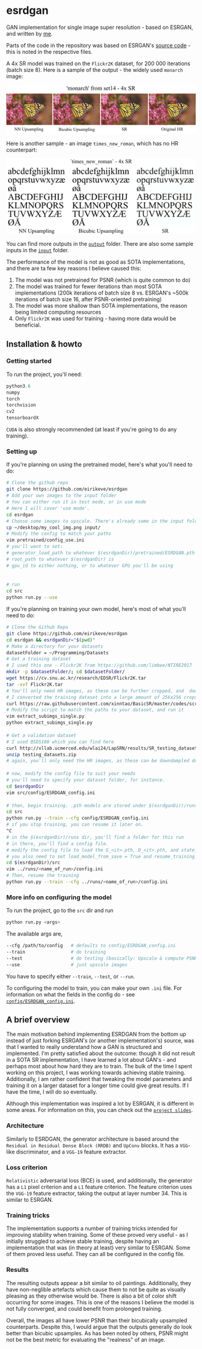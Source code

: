 # esrdgan
GAN implementation for single image super resolution - based on ESRGAN, and written by [me](https://github.com/eirikeve).



Parts of the code in the repository was based on ESRGAN's [source code](https://github.com/xinntao/BasicSR) - this is noted in the respective files.

A 4x SR model was trained on the `Flickr2K` dataset, for 200 000 iterations (batch size 8). Here is a sample of the output - the widely used `monarch` image:

![monarch](docs/output-200k.png)

Here is another sample - an image `times_new_roman`, which has no HR counterpart:

![times](docs/times_new_roman_200k.png)

You can find more outputs in the [`output`](output/) folder.
There are also some sample inputs in the [`input`](input/) folder.


The performance of the model is not as good as SOTA implementations, and there are ta few key reasons I believe caused this:  
1) The model was not pretrained for PSNR (which is quite common to do)
2) The model was trained for fewer iterations than most SOTA implementations (200k iterations of batch size 8 vs. ESRGAN's ~500k iterations of batch size 16, after PSNR-oriented pretraining)
3) The model was more shallow than SOTA implementations, the reason being limited computing resources  
4) Only `Flickr2K` was used for training - having more data would be beneficial.

## Installation & howto


### Getting started

To run the project, you'll need:  
```python
python3.6
numpy
torch
torchvision
cv2
tensorboardX
```
`CUDA` is also strongly recommended (at least if you're going to do any training).

### Setting up

If you're planning on using the pretrained model, here's what you'll need to do:

```bash
# Clone the github repo
git clone https://github.com/eirikeve/esrdgan
# Add your own images to the input folder
# You can either run it in test mode, or in use mode
# Here I will cover 'use mode'.
cd esrdgan
# Choose some images to upscale. There's already some in the input folder.
cp ~/desktop/my_cool_img.png input/
# Modify the config to match your paths
vim pretrained/config_use.ini
# you'll want to set:
# generator_load_path to whatever $(esrdganDir)/pretrained/ESRDGAN.pth is
# root_path to whatever $(esrdganDir) is
# gpu_id to either nothing, or to whatever GPU you'll be using


# run
cd src
python run.py --use
```


If you're planning on training your own model, here's most of what you'll need to do:

```bash
# Clone the Github Repo  
git clone https://github.com/eirikeve/esrdgan
cd esrdgan && esrdganDir="$(pwd)"
# Make a directory for your datasets
datasetFolder = ~/Programming/Datasets
# Get a training dataset
# I used this one - Flickr2K from https://github.com/limbee/NTIRE2017
mkdir -p $datasetFolder/; cd $datasetFolder/
wget https://cv.snu.ac.kr/research/EDSR/Flickr2K.tar
tar -xvf Flickr2K.tar
# You'll only need HR images, as these can be further cropped, and  downsampled to LR images during runtime. 
# I converted the training dataset into a large amount of 256x256 crops using this script from ESRGAN's source - reducing the time it takes to load each image a bit.
curl https://raw.githubusercontent.com/xinntao/BasicSR/master/codes/scripts/extract_subimgs_single.py > extract_subimgs_single.py
# Modify the script to match the paths to your dataset, and run it
vim extract_subimgs_single.py
python extract_subimgs_single.py

# Get a validation dataset
# I used BSDS100 which you can find here
curl http://vllab.ucmerced.edu/wlai24/LapSRN/results/SR_testing_datasets.zip > testing_datasets.zip
unzip testing_datasets.zip
# again, you'll only need the HR images, as these can be downdampled during runtime

# now, modify the config file to suit your needs
# you'll need to specify your dataset folder, for instance.
cd $esrdganDir
vim src/config/ESRDGAN_config.ini

# then, begin training. .pth models are stored under $(esrdganDir)/runs
cd src
python run.py --train --cfg config/ESRDGAN_config.ini
# if you stop training, you can resume it later on. 
^C
# in the $(esrdganDir)/runs dir, you'll find a folder for this run 
# in there, you'll find a config file.
# modify the config file to load the G_<it>.pth, D_<it>.pth, and state_<it>.pth files
# you also need to set load_model_from_save = True and resume_training_from_save = True
cd $(esrdganDir)/src
vim ../runs/<name_of_run>/config.ini
# Then, resume the training
python run.py --train --cfg ../runs/<name_of_run>/config.ini
```


### More info on configuring the model

To run the project, go to the `src` dir and run

```bash
python run.py <args>
```

The available args are,
```bash
--cfg /path/to/config   # defaults to config/ESRDGAN_config.ini
--train                 # do training
--test                  # do testing (basically: Upscale & compute PSNR)
--use                   # just upscale images
```
You have to specify either `--train`, `--test`, or `--run`.

To configuring the model to train, you can make your own `.ini` file. For information on what the fields in the config do - see [`config/ESRDGAN_config.ini`](config/ESRDGAN_config.ini).



## A brief overview

The main motivation behind implementing ESRDGAN from the bottom up instead of just forking ESRGAN's (or another implementation's) source, was that I wanted to really understand how a GAN is structured and implemented. I'm pretty satisfied about the outcome: though it did not result in a SOTA SR implementation, I have learned a lot about GAN's - and perhaps most about how hard they are to train. The bulk of the time I spent working on this project, I was working towards achieving stable training. Additionally, I am rather confident that tweaking the model parameters and training it on a larger dataset for a longer time could give great results. If I have the time, I will do so eventually.


Although this implementation was inspired a lot by ESRGAN, it is different in some areas. For information on this, you can check out the [`project slides`](docs/project-slides.pdf).

### Architecture
Similarly to ESRDGAN, the generator architecture is based around the `Residual in Residual Dense Block (RRDB)` and `UpConv` blocks. It has a `VGG`-like discriminator, and a `VGG-19` feature extractor.

### Loss criterion
`Relativistic` adversarial loss (BCE) is used, and additionally, the generator has a `L1` pixel criterion and a `L1` feature criterion. The feature criterion uses the `VGG-19` feature extractor, taking the output at layer number 34. This is similar to ESRGAN.

### Training tricks
The implementation supports a number of training tricks intended for improving stability when training. Some of these proved very useful - as I initially struggled to achieve stable training, despite having an implementation that was (in theory at least) very similar to ESRGAN. Some of them proved less useful. They can all be configured in the config file.

### Results

The resulting outputs appear a bit similar to oil paintings. Additionally, they have non-neglible artefacts which cause them to not be quite as visually pleasing as they otherwise would be. There is also a bit of color shift occurring for some images. This is one of the reasons I believe the model is not fully converged, and could benefit from prolonged training.

Overall, the images all have lower PSNR than their bicubically upsampled counterparts. Despite this, I would argue that the outputs generally do look better than bicubic upsamples. As has been noted by others, PSNR might not be the best metric for evaluating the "realness" of an image.
